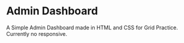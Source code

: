 # Admin Dashboard

A Simple Admin Dashboard made in HTML and CSS for Grid Practice. Currently no responsive.

